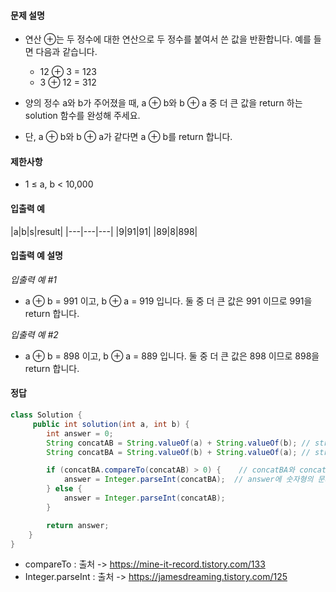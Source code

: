 #### 문제 설명
- 연산 ⊕는 두 정수에 대한 연산으로 두 정수를 붙여서 쓴 값을 반환합니다. 예를 들면 다음과 같습니다.
  - 12 ⊕ 3 = 123
  - 3 ⊕ 12 = 312
- 양의 정수 a와 b가 주어졌을 때, a ⊕ b와 b ⊕ a 중 더 큰 값을 return 하는 solution 함수를 완성해 주세요.

- 단, a ⊕ b와 b ⊕ a가 같다면 a ⊕ b를 return 합니다.

#### 제한사항
- 1 ≤ a, b < 10,000

#### 입출력 예<br>
|a|b|s|result|
|---|---|---|
|9|91|91|
|89|8|898|

#### 입출력 예 설명
*입출력 예 #1*
- a ⊕ b = 991 이고, b ⊕ a = 919 입니다. 둘 중 더 큰 값은 991 이므로 991을 return 합니다.

*입출력 예 #2*
- a ⊕ b = 898 이고, b ⊕ a = 889 입니다. 둘 중 더 큰 값은 898 이므로 898을 return 합니다.


#### 정답
```java
class Solution {
     public int solution(int a, int b) {
        int answer = 0;
        String concatAB = String.valueOf(a) + String.valueOf(b); // string을 문자열로 바꾸고 합칩니다.
        String concatBA = String.valueOf(b) + String.valueOf(a); // string을 문자열로 바꾸고 합칩니다.

        if (concatBA.compareTo(concatAB) > 0) {    // concatBA와 concatAB 비교하여 0보다 크면 
            answer = Integer.parseInt(concatBA);  // answer에 숫자형의 문자열을 인자 값으로 받으면 해당 값을 10진수의 Integer 형으로  concatBA를 반환 해줍니다. 
        } else {
            answer = Integer.parseInt(concatAB);
        }

        return answer;
    }
}

```

- compareTo : 출처 -> https://mine-it-record.tistory.com/133
- Integer.parseInt : 출처 -> https://jamesdreaming.tistory.com/125
